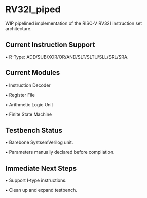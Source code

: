 # RV32I_piped
WIP pipelined implementation of the RISC-V RV32I instruction set architecture.

## Current Instruction Support
• R-Type: ADD/SUB/XOR/OR/AND/SLT/SLTU/SLL/SRL/SRA.

## Current Modules
• Instruction Decoder

• Register File

• Arithmetic Logic Unit

• Finite State Machine

## Testbench Status
• Barebone SystsemVerilog unit.

• Parameters manually declared before compilation.

## Immediate Next Steps
• Support I-type instructions.

• Clean up and expand testbench.